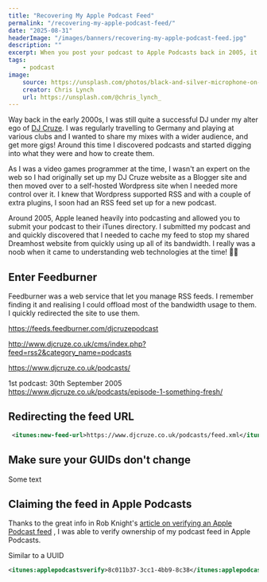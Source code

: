 ```yaml
---
title: "Recovering My Apple Podcast Feed"
permalink: "/recovering-my-apple-podcast-feed/"
date: "2025-08-31"
headerImage: "/images/banners/recovering-my-apple-podcast-feed.jpg"
description: ""
excerpt: When you post your podcast to Apple Podcasts back in 2005, it's tricky to get ownership of your feed so here's how I did it.
tags:
    - podcast
image:
    source: https://unsplash.com/photos/black-and-silver-microphone-on-brown-wall-Qruwi3Ur3Ak
    creator: Chris Lynch
    url: https://unsplash.com/@chris_lynch_
---
```


Way back in the early 2000s, I was still quite a successful DJ under my alter ego of [DJ Cruze](https://www.djcruze.co.uk/). I was regularly travelling to Germany and playing at various clubs and I wanted to share my mixes with a wider audience, and get more gigs! Around this time I discovered podcasts and started digging into what they were and how to create them.

As I was a video games programmer at the time, I wasn't an expert on the web so I had originally set up my DJ Cruze website as a Blogger site and then moved over to a self-hosted Wordpress site when I needed more control over it. I knew that Wordpress supported RSS and with a couple of extra plugins, I soon had an RSS feed set up for a new podcast.

Around 2005, Apple leaned heavily into podcasting and allowed you to submit your podcast to their iTunes directory. I submitted my podcast and and quickly discovered that I needed to cache my feed to stop my shared Dreamhost website from quickly using up all of its bandwidth. I really was a noob when it came to understanding web technologies at the time! :man_facepalming:

## Enter Feedburner

Feedburner was a web service that let you manage RSS feeds. I remember finding it and realising I could offload most of the bandwidth usage to them. I quickly redirected the site to use them.

https://feeds.feedburner.com/djcruzepodcast

http://www.djcruze.co.uk/cms/index.php?feed=rss2&category_name=podcasts


https://www.djcruze.co.uk/podcasts/

1st podcast: 30th September 2005
https://www.djcruze.co.uk/podcasts/episode-1-something-fresh/

## Redirecting the feed URL

```xml
 <itunes:new-feed-url>https://www.djcruze.co.uk/podcasts/feed.xml</itunes:new-feed-url>
 ```

## Make sure your GUIDs don't change

Some text

## Claiming the feed in Apple Podcasts

Thanks to the great info in Rob Knight's [article on verifying an Apple Podcast feed](https://rknight.me/blog/how-to-verify-an-apple-podcasts-claim-in-your-rss-feed/) , I was able to verify ownership of my podcast feed in Apple Podcasts.

Similar to a UUID

```xml
<itunes:applepodcastsverify>8c011b37-3cc1-4bb9-8c38</itunes:applepodcastsverify>
```
